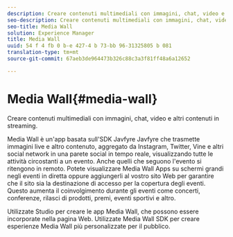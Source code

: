 ```yaml
---
description: Creare contenuti multimediali con immagini, chat, video e altri contenuti in streaming.
seo-description: Creare contenuti multimediali con immagini, chat, video e altri contenuti in streaming.
seo-title: Media Wall
solution: Experience Manager
title: Media Wall
uuid: 54 f 4 fb 0 b-e 427-4 b 73-bb 96-31325805 b 081
translation-type: tm+mt
source-git-commit: 67aeb3de964473b326c88c3a3f81ff48a6a12652

---
```



# Media Wall{#media-wall}

Creare contenuti multimediali con immagini, chat, video e altri contenuti in streaming.

Media Wall è un&#39;app basata sull&#39;SDK Javfyre Javfyre che trasmette immagini live e altro contenuto, aggregato da Instagram, Twitter, Vine e altri social network in una parete social in tempo reale, visualizzando tutte le attività circostanti a un evento. Anche quelli che seguono l&#39;evento si ritengono in remoto. Potete visualizzare Media Wall Apps su schermi grandi negli eventi in diretta oppure aggiungerli al vostro sito Web per garantire che il sito sia la destinazione di accesso per la copertura degli eventi. Questo aumenta il coinvolgimento durante gli eventi come concerti, conferenze, rilasci di prodotti, premi, eventi sportivi e altro.

Utilizzate Studio per creare le app Media Wall, che possono essere incorporate nella pagina Web. Utilizzate Media Wall SDK per creare esperienze Media Wall più personalizzate per il pubblico.
